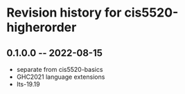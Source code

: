 # Revision history for cis5520-higherorder

## 0.1.0.0 -- 2022-08-15

* separate from cis5520-basics
* GHC2021 language extensions
* lts-19.19

